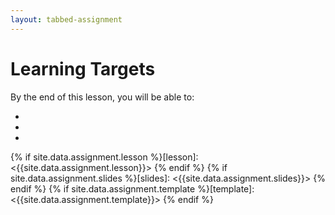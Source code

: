 ```yaml
---
layout: tabbed-assignment
---
```


# Learning Targets

By the end of this lesson, you will be able to:

* 
* 
* 

<!-- Don't edit links here, change them in _data/assignment.yml instead, -->

{% if site.data.assignment.lesson   %}[lesson]: <{{site.data.assignment.lesson}}>     {% endif %}
{% if site.data.assignment.slides   %}[slides]:   <{{site.data.assignment.slides}}>   {% endif %}
{% if site.data.assignment.template %}[template]: <{{site.data.assignment.template}}> {% endif %}

